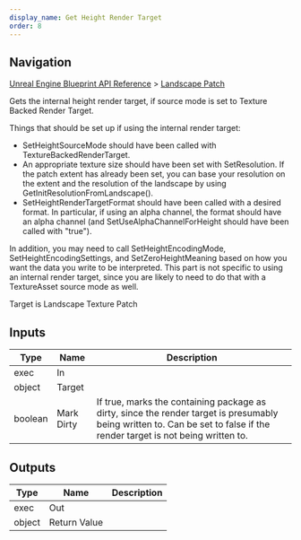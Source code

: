 ```yaml
---
display_name: Get Height Render Target
order: 8
---
```

## Navigation

[Unreal Engine Blueprint API Reference](https://dev.epicgames.com/documentation/en-us/unreal-engine/BlueprintAPI) > [Landscape Patch](https://dev.epicgames.com/documentation/en-us/unreal-engine/BlueprintAPI/LandscapePatch)

Gets the internal height render target, if source mode is set to Texture Backed Render Target.

Things that should be set up if using the internal render target:

- SetHeightSourceMode should have been called with TextureBackedRenderTarget.
- An appropriate texture size should have been set with SetResolution. If the patch extent has already
  been set, you can base your resolution on the extent and the resolution of the landscape by using
  GetInitResolutionFromLandscape().
- SetHeightRenderTargetFormat should have been called with a desired format. In particular, if using
  an alpha channel, the format should have an alpha channel (and SetUseAlphaChannelForHeight should have
  been called with "true").

In addition, you may need to call SetHeightEncodingMode, SetHeightEncodingSettings, and SetZeroHeightMeaning
based on how you want the data you write to be interpreted. This part is not specific to using an internal render
target, since you are likely to need to do that with a TextureAsset source mode as well.

Target is Landscape Texture Patch

## Inputs

| Type | Name | Description |
| --- | --- | --- |
| exec | In |  |
| object | Target |  |
| boolean | Mark Dirty | If true, marks the containing package as dirty, since the render target is presumably being written to. Can be set to false if the render target is not being written to. |

## Outputs

| Type | Name | Description |
| --- | --- | --- |
| exec | Out |  |
| object | Return Value |  |

